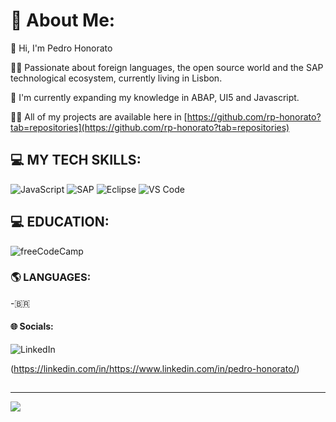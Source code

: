 # 💫 About Me:

👋 Hi, I'm Pedro Honorato


👨‍💻 Passionate about foreign languages, the open source world and the SAP technological ecosystem, currently living in Lisbon.


🔭 I'm currently expanding my knowledge in ABAP, UI5 and Javascript.


👨‍💻 All of my projects are available here in [https://github.com/rp-honorato?tab=repositories](https://github.com/rp-honorato?tab=repositories)



## 💻 MY TECH SKILLS:
![JavaScript](https://img.shields.io/badge/javascript-%23323330.svg?style=for-the-badge&logo=javascript&logoColor=%23F7DF1E)
![SAP](https://img.shields.io/badge/SAP-0FAAFF?style=for-the-badge&logo=sap&logoColor=white)
![Eclipse](https://img.shields.io/badge/Eclipse-2C2255?style=for-the-badge&logo=eclipse&logoColor=white)
![VS Code](https://img.shields.io/badge/VSCode-0078D4?style=for-the-badge&logo=visual%20studio%20code&logoColor=white)



## 💻 EDUCATION:
![freeCodeCamp](https://img.shields.io/badge/freecodecamp-27273D?style=for-the-badge&logo=freecodecamp&logoColor=white) 


### 🌎 LANGUAGES:

-:brazil:



#### 🌐 Socials:
![LinkedIn](https://img.shields.io/badge/LinkedIn-0077B5?style=for-the-badge&logo=linkedin&logoColor=white)


(https://linkedin.com/in/https://www.linkedin.com/in/pedro-honorato/) 


## 

---
[![](https://visitcount.itsvg.in/api?id=rp-honorato&icon=0&color=0)](https://visitcount.itsvg.in)

